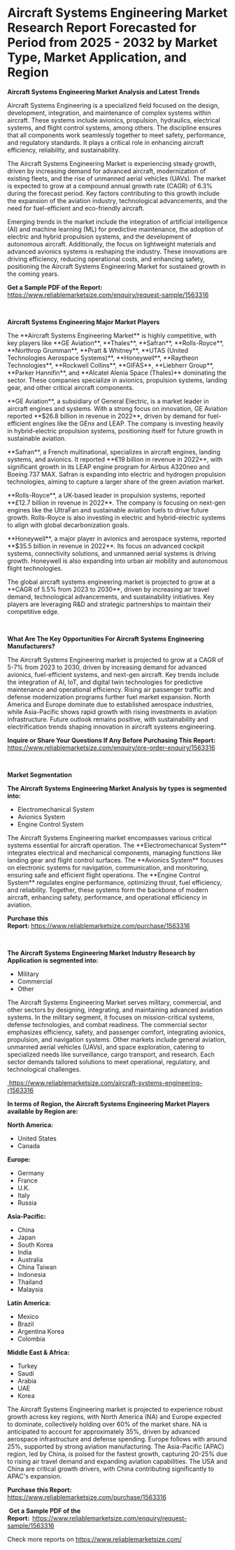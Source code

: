 <p><h1>Aircraft Systems Engineering Market Research Report Forecasted for Period from 2025 -  2032 by Market Type, Market Application, and Region</h1></p><p><strong>Aircraft Systems Engineering Market Analysis and Latest Trends</strong></p>
<p><p>Aircraft Systems Engineering is a specialized field focused on the design, development, integration, and maintenance of complex systems within aircraft. These systems include avionics, propulsion, hydraulics, electrical systems, and flight control systems, among others. The discipline ensures that all components work seamlessly together to meet safety, performance, and regulatory standards. It plays a critical role in enhancing aircraft efficiency, reliability, and sustainability.</p><p>The Aircraft Systems Engineering Market is experiencing steady growth, driven by increasing demand for advanced aircraft, modernization of existing fleets, and the rise of unmanned aerial vehicles (UAVs). The market is expected to grow at a compound annual growth rate (CAGR) of 6.3% during the forecast period. Key factors contributing to this growth include the expansion of the aviation industry, technological advancements, and the need for fuel-efficient and eco-friendly aircraft.</p><p>Emerging trends in the market include the integration of artificial intelligence (AI) and machine learning (ML) for predictive maintenance, the adoption of electric and hybrid propulsion systems, and the development of autonomous aircraft. Additionally, the focus on lightweight materials and advanced avionics systems is reshaping the industry. These innovations are driving efficiency, reducing operational costs, and enhancing safety, positioning the Aircraft Systems Engineering Market for sustained growth in the coming years.</p></p>
<p><strong>Get a Sample PDF of the Report:&nbsp;</strong> <a href="https://www.reliablemarketsize.com/enquiry/request-sample/1563316?utm_campaign=1845&utm_medium=2&utm_source=Github&utm_content=ia&utm_term=23012025&utm_id=aircraft-systems-engineering">https://www.reliablemarketsize.com/enquiry/request-sample/1563316</a></p>
<p>&nbsp;</p>
<p><strong>Aircraft Systems Engineering Major Market Players</strong></p>
<p><p>The **Aircraft Systems Engineering Market** is highly competitive, with key players like **GE Aviation**, **Thales**, **Safran**, **Rolls-Royce**, **Northrop Grumman**, **Pratt & Whitney**, **UTAS (United Technologies Aerospace Systems)**, **Honeywell**, **Raytheon Technologies**, **Rockwell Collins**, **GIFAS**, **Liebherr Group**, **Parker Hannifin**, and **Alcatel Alenia Space (Thales)** dominating the sector. These companies specialize in avionics, propulsion systems, landing gear, and other critical aircraft components.</p><p>**GE Aviation**, a subsidiary of General Electric, is a market leader in aircraft engines and systems. With a strong focus on innovation, GE Aviation reported **$26.8 billion in revenue in 2022**, driven by demand for fuel-efficient engines like the GEnx and LEAP. The company is investing heavily in hybrid-electric propulsion systems, positioning itself for future growth in sustainable aviation.</p><p>**Safran**, a French multinational, specializes in aircraft engines, landing systems, and avionics. It reported **€19 billion in revenue in 2022**, with significant growth in its LEAP engine program for Airbus A320neo and Boeing 737 MAX. Safran is expanding into electric and hydrogen propulsion technologies, aiming to capture a larger share of the green aviation market.</p><p>**Rolls-Royce**, a UK-based leader in propulsion systems, reported **£12.7 billion in revenue in 2022**. The company is focusing on next-gen engines like the UltraFan and sustainable aviation fuels to drive future growth. Rolls-Royce is also investing in electric and hybrid-electric systems to align with global decarbonization goals.</p><p>**Honeywell**, a major player in avionics and aerospace systems, reported **$35.5 billion in revenue in 2022**. Its focus on advanced cockpit systems, connectivity solutions, and unmanned aerial systems is driving growth. Honeywell is also expanding into urban air mobility and autonomous flight technologies.</p><p>The global aircraft systems engineering market is projected to grow at a **CAGR of 5.5% from 2023 to 2030**, driven by increasing air travel demand, technological advancements, and sustainability initiatives. Key players are leveraging R&D and strategic partnerships to maintain their competitive edge.</p></p>
<p>&nbsp;</p>
<p><strong>What Are The Key Opportunities For Aircraft Systems Engineering Manufacturers?</strong></p>
<p><p>The Aircraft Systems Engineering market is projected to grow at a CAGR of 5-7% from 2023 to 2030, driven by increasing demand for advanced avionics, fuel-efficient systems, and next-gen aircraft. Key trends include the integration of AI, IoT, and digital twin technologies for predictive maintenance and operational efficiency. Rising air passenger traffic and defense modernization programs further fuel market expansion. North America and Europe dominate due to established aerospace industries, while Asia-Pacific shows rapid growth with rising investments in aviation infrastructure. Future outlook remains positive, with sustainability and electrification trends shaping innovation in aircraft systems engineering.</p></p>
<p><strong>Inquire or Share Your Questions If Any Before Purchasing This Report:</strong> <a href="https://www.reliablemarketsize.com/enquiry/pre-order-enquiry/1563316?utm_campaign=1845&utm_medium=2&utm_source=Github&utm_content=ia&utm_term=23012025&utm_id=aircraft-systems-engineering">https://www.reliablemarketsize.com/enquiry/pre-order-enquiry/1563316</a></p>
<p>&nbsp;</p>
<p><strong>Market Segmentation</strong></p>
<p><strong>The Aircraft Systems Engineering Market Analysis by types is segmented into:</strong></p>
<p><ul><li>Electromechanical System</li><li>Avionics System</li><li>Engine Control System</li></ul></p>
<p><p>The Aircraft Systems Engineering market encompasses various critical systems essential for aircraft operation. The **Electromechanical System** integrates electrical and mechanical components, managing functions like landing gear and flight control surfaces. The **Avionics System** focuses on electronic systems for navigation, communication, and monitoring, ensuring safe and efficient flight operations. The **Engine Control System** regulates engine performance, optimizing thrust, fuel efficiency, and reliability. Together, these systems form the backbone of modern aircraft, enhancing safety, performance, and operational efficiency in aviation.</p></p>
<p><strong>Purchase this Report:&nbsp;</strong><a href="https://www.reliablemarketsize.com/purchase/1563316?utm_campaign=1845&utm_medium=2&utm_source=Github&utm_content=ia&utm_term=23012025&utm_id=aircraft-systems-engineering">https://www.reliablemarketsize.com/purchase/1563316</a></p>
<p>&nbsp;</p>
<p><strong>The Aircraft Systems Engineering Market Industry Research by Application is segmented into:</strong></p>
<p><ul><li>Military</li><li>Commercial</li><li>Other</li></ul></p>
<p><p>The Aircraft Systems Engineering Market serves military, commercial, and other sectors by designing, integrating, and maintaining advanced aviation systems. In the military segment, it focuses on mission-critical systems, defense technologies, and combat readiness. The commercial sector emphasizes efficiency, safety, and passenger comfort, integrating avionics, propulsion, and navigation systems. Other markets include general aviation, unmanned aerial vehicles (UAVs), and space exploration, catering to specialized needs like surveillance, cargo transport, and research. Each sector demands tailored solutions to meet operational, regulatory, and technological challenges.</p></p>
<p><a href="https://www.reliablemarketsize.com/aircraft-systems-engineering-r1563316?utm_campaign=1845&utm_medium=2&utm_source=Github&utm_content=ia&utm_term=23012025&utm_id=aircraft-systems-engineering">&nbsp;https://www.reliablemarketsize.com/aircraft-systems-engineering-r1563316</a></p>
<p><strong>In terms of Region, the Aircraft Systems Engineering Market Players available by Region are:</strong></p>
<p>
    <p> <strong> North America: </strong>
        <ul>
            <li>United States</li>
            <li>Canada</li>
        </ul>
        </p> 
    <p> <strong> Europe: </strong>
        <ul>
            <li>Germany</li>
            <li>France</li>
            <li>U.K.</li>
            <li>Italy</li>
            <li>Russia</li>
        </ul>
        </p> 
    <p> <strong> Asia-Pacific: </strong>
        <ul>
            <li>China</li>
            <li>Japan</li>
            <li>South Korea</li>
            <li>India</li>
            <li>Australia</li>
            <li>China Taiwan</li>
            <li>Indonesia</li>
            <li>Thailand</li>
            <li>Malaysia</li>
        </ul>
        </p> 
    <p> <strong> Latin America: </strong>
        <ul>
            <li>Mexico</li>
            <li>Brazil</li>
            <li>Argentina Korea</li>
            <li>Colombia</li>
        </ul>
        </p> 
    <p> <strong> Middle East & Africa: </strong>
        <ul>
            <li>Turkey</li>
            <li>Saudi</li>
            <li>Arabia</li>
            <li>UAE</li>
            <li>Korea</li>
        </ul>
    </p>
    </p>
<p><p>The Aircraft Systems Engineering market is projected to experience robust growth across key regions, with North America (NA) and Europe expected to dominate, collectively holding over 60% of the market share. NA is anticipated to account for approximately 35%, driven by advanced aerospace infrastructure and defense spending. Europe follows with around 25%, supported by strong aviation manufacturing. The Asia-Pacific (APAC) region, led by China, is poised for the fastest growth, capturing 20-25% due to rising air travel demand and expanding aviation capabilities. The USA and China are critical growth drivers, with China contributing significantly to APAC's expansion.</p></p>
<p><strong>Purchase this Report: </strong><a href="https://www.reliablemarketsize.com/purchase/1563316?utm_campaign=1845&utm_medium=2&utm_source=Github&utm_content=ia&utm_term=23012025&utm_id=aircraft-systems-engineering">https://www.reliablemarketsize.com/purchase/1563316</a></p>
<p>&nbsp;<strong>Get a Sample PDF of the Report:&nbsp;&nbsp;</strong><a href="https://www.reliablemarketsize.com/enquiry/request-sample/1563316?utm_campaign=1845&utm_medium=2&utm_source=Github&utm_content=ia&utm_term=23012025&utm_id=aircraft-systems-engineering">https://www.reliablemarketsize.com/enquiry/request-sample/1563316</a></p>
<p><strong></strong></p>
<p>Check more reports on <a href="https://www.reliablemarketsize.com/?utm_campaign=1845&utm_medium=2&utm_source=Github&utm_content=ia&utm_term=23012025&utm_id=aircraft-systems-engineering">https://www.reliablemarketsize.com/</a></p>